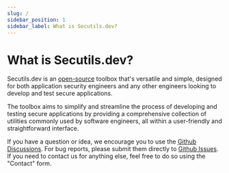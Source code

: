 ```yaml
---
slug: /
sidebar_position: 1
sidebar_label: What is Secutils.dev?
---
```


# What is Secutils.dev?

Secutils.dev is an [open-source](https://github.com/secutils-dev) toolbox that's versatile and simple, designed for both application security engineers and any other engineers looking to develop and test secure applications.

The toolbox aims to simplify and streamline the process of developing and testing secure applications by providing a comprehensive collection of utilities commonly used by software engineers, all within a user-friendly and straightforward interface.

If you have a question or idea, we encourage you to use the [Github Discussions](https://github.com/secutils-dev/secutils/discussions). For bug reports, please submit them directly to [Github Issues](https://github.com/secutils-dev/secutils/issues). If you need to contact us for anything else, feel free to do so using the "Contact" form.

